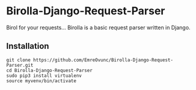 # Birolla-Django-Request-Parser
Birol for your requests... Birolla is a basic request parser written in Django.

## Installation
```
git clone https://github.com/EmreOvunc/Birolla-Django-Request-Parser.git
cd Birolla-Django-Request-Parser
sudo pip3 install virtualenv
source myvenv/bin/activate
```
